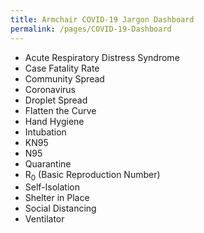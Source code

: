 ```yaml
---
title: Armchair COVID-19 Jargon Dashboard
permalink: /pages/COVID-19-Dashboard
---
```


- Acute Respiratory Distress Syndrome
- Case Fatality Rate
- Community Spread
- Coronavirus
- Droplet Spread
- Flatten the Curve
- Hand Hygiene
- Intubation
- KN95
- N95
- Quarantine
- R<sub>0</sub> (Basic Reproduction Number)
- Self-Isolation
- Shelter in Place
- Social Distancing
- Ventilator
